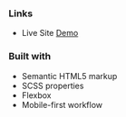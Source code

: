 
### Links

- Live Site [Demo](https://profile-card-six-steel.vercel.app/)

### Built with  
  
- Semantic HTML5 markup 
- SCSS properties
- Flexbox
- Mobile-first workflow 
